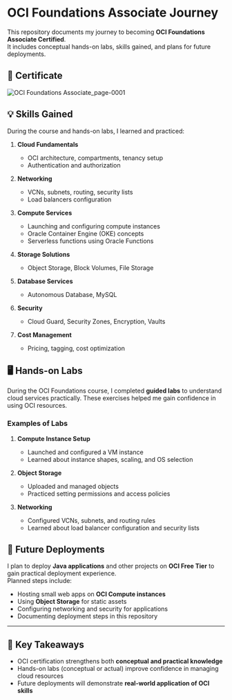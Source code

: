 # OCI Foundations Associate Journey

This repository documents my journey to becoming **OCI Foundations Associate Certified**.  
It includes conceptual hands-on labs, skills gained, and plans for future deployments.


## 📄 Certificate

![OCI Foundations Associate_page-0001](https://github.com/user-attachments/assets/f15b7156-fed4-4bfd-a677-40d4c5b01886)


## 💡 Skills Gained

During the course and hands-on labs, I learned and practiced:

1. **Cloud Fundamentals**
   - OCI architecture, compartments, tenancy setup
   - Authentication and authorization

2. **Networking**
   - VCNs, subnets, routing, security lists
   - Load balancers configuration

3. **Compute Services**
   - Launching and configuring compute instances
   - Oracle Container Engine (OKE) concepts
   - Serverless functions using Oracle Functions

4. **Storage Solutions**
   - Object Storage, Block Volumes, File Storage

5. **Database Services**
   - Autonomous Database, MySQL

6. **Security**
   - Cloud Guard, Security Zones, Encryption, Vaults

7. **Cost Management**
   - Pricing, tagging, cost optimization


## 🖥️ Hands-on Labs

During the OCI Foundations course, I completed **guided labs** to understand cloud services practically. These exercises helped me gain confidence in using OCI resources.

### Examples of Labs
1. **Compute Instance Setup**
   - Launched and configured a VM instance
   - Learned about instance shapes, scaling, and OS selection

2. **Object Storage**
   - Uploaded and managed objects
   - Practiced setting permissions and access policies

3. **Networking**
   - Configured VCNs, subnets, and routing rules
   - Learned about load balancer configuration and security lists


## 🚀 Future Deployments

I plan to deploy **Java applications** and other projects on **OCI Free Tier** to gain practical deployment experience.  
Planned steps include:

- Hosting small web apps on **OCI Compute instances**
- Using **Object Storage** for static assets
- Configuring networking and security for applications
- Documenting deployment steps in this repository

---

## 📌 Key Takeaways

- OCI certification strengthens both **conceptual and practical knowledge**
- Hands-on labs (conceptual or actual) improve confidence in managing cloud resources
- Future deployments will demonstrate **real-world application of OCI skills**

